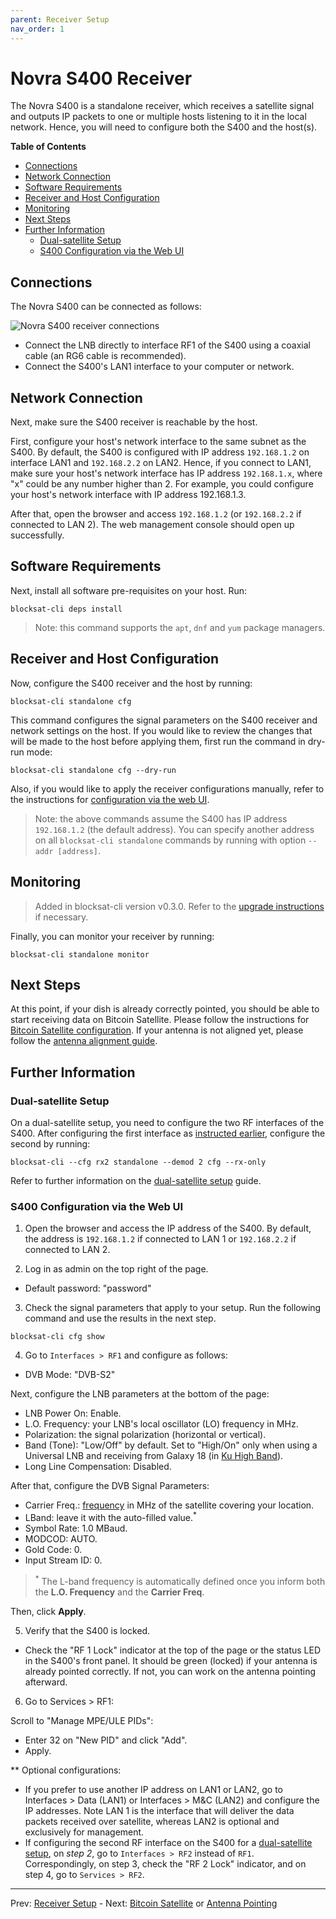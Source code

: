 ```yaml
---
parent: Receiver Setup
nav_order: 1
---
```


# Novra S400 Receiver

The Novra S400 is a standalone receiver, which receives a satellite signal and outputs IP packets to one or multiple hosts listening to it in the local network. Hence, you will need to configure both the S400 and the host(s).

<!-- markdown-toc start - Don't edit this section. Run M-x markdown-toc-refresh-toc -->
**Table of Contents**

- [Connections](#connections)
- [Network Connection](#network-connection)
- [Software Requirements](#software-requirements)
- [Receiver and Host Configuration](#receiver-and-host-configuration)
- [Monitoring](#monitoring)
- [Next Steps](#next-steps)
- [Further Information](#further-information)
  - [Dual-satellite Setup](#dual-satellite-setup)
  - [S400 Configuration via the Web UI](#s400-configuration-via-the-web-ui)

<!-- markdown-toc end -->

## Connections

The Novra S400 can be connected as follows:

![Novra S400 receiver connections](img/standalone_connections.png?raw=true "Novra S400 receiver connections")

- Connect the LNB directly to interface RF1 of the S400 using a coaxial cable (an RG6 cable is recommended).
- Connect the S400's LAN1 interface to your computer or network.

## Network Connection

Next, make sure the S400 receiver is reachable by the host.

First, configure your host's network interface to the same subnet as the S400. By default, the S400 is configured with IP address `192.168.1.2` on interface LAN1 and `192.168.2.2` on LAN2. Hence, if you connect to LAN1, make sure your host's network interface has IP address `192.168.1.x`, where "x" could be any number higher than 2. For example, you could configure your host's network interface with IP address 192.168.1.3.

After that, open the browser and access `192.168.1.2` (or `192.168.2.2` if connected to LAN 2). The web management console should open up successfully.

## Software Requirements

Next, install all software pre-requisites on your host. Run:

```
blocksat-cli deps install
```

> Note: this command supports the `apt`, `dnf` and `yum` package managers.

## Receiver and Host Configuration

Now, configure the S400 receiver and the host by running:

```
blocksat-cli standalone cfg
```

This command configures the signal parameters on the S400 receiver and network settings on the host. If you would like to review the changes that will be made to the host before applying them, first run the command in dry-run mode:

```
blocksat-cli standalone cfg --dry-run
```

Also, if you would like to apply the receiver configurations manually, refer to the instructions for [configuration via the web UI](#s400-configuration-via-the-web-ui).

> Note: the above commands assume the S400 has IP address `192.168.1.2` (the default address). You can specify another address on all `blocksat-cli standalone` commands by running with option `--addr [address]`.

## Monitoring

> Added in blocksat-cli version v0.3.0. Refer to the [upgrade instructions](quick-reference.md#cli-installation-and-upgrade) if necessary.

Finally, you can monitor your receiver by running:

```
blocksat-cli standalone monitor
```

## Next Steps

At this point, if your dish is already correctly pointed, you should be able to start receiving data on Bitcoin Satellite. Please follow the instructions for [Bitcoin Satellite configuration](bitcoin.md). If your antenna is not aligned yet, please follow the [antenna alignment guide](antenna-pointing.md).

## Further Information

### Dual-satellite Setup

On a dual-satellite setup, you need to configure the two RF interfaces of the S400. After configuring the first interface as [instructed earlier](#receiver-and-host-configuration), configure the second by running:

```
blocksat-cli --cfg rx2 standalone --demod 2 cfg --rx-only
```

Refer to further information on the [dual-satellite setup](dual-satellite.md) guide.

### S400 Configuration via the Web UI

1. Open the browser and access the IP address of the S400. By default, the address is `192.168.1.2` if connected to LAN 1 or `192.168.2.2` if connected to LAN 2.

2. Log in as admin on the top right of the page.
- Default password: "password"

3. Check the signal parameters that apply to your setup. Run the following command and use the results in the next step.

```
blocksat-cli cfg show
```

4. Go to `Interfaces > RF1` and configure as follows:

- DVB Mode: "DVB-S2"

Next, configure the LNB parameters at the bottom of the page:

- LNB Power On: Enable.
- L.O. Frequency: your LNB's local oscillator (LO) frequency in MHz.
- Polarization: the signal polarization (horizontal or vertical).
- Band (Tone): "Low/Off" by default. Set to "High/On" only when using a Universal LNB and receiving from Galaxy 18 (in [Ku High Band](frequency.md)).
- Long Line Compensation: Disabled.

After that, configure the DVB Signal Parameters:

- Carrier Freq.: [frequency](frequency.md) in MHz of the satellite covering your location.
- LBand: leave it with the auto-filled value.<sup>*</sup>
- Symbol Rate: 1.0 MBaud.
- MODCOD: AUTO.
- Gold Code: 0.
- Input Stream ID: 0.

> <sup>*</sup> The L-band frequency is automatically defined once you inform both the **L.O. Frequency** and the **Carrier Freq**.

Then, click **Apply**.

5. Verify that the S400 is locked.

- Check the "RF 1 Lock" indicator at the top of the page or the status LED in the S400's front panel. It should be green (locked) if your antenna is already pointed correctly. If not, you can work on the antenna pointing afterward.

6. Go to Services > RF1:

Scroll to "Manage MPE/ULE PIDs":

- Enter 32 on "New PID" and click "Add".
- Apply.

** Optional configurations:

- If you prefer to use another IP address on LAN1 or LAN2, go to Interfaces > Data (LAN1) or Interfaces > M&C (LAN2) and configure the IP addresses. Note LAN 1 is the interface that will deliver the data packets received over satellite, whereas LAN2 is optional and exclusively for management.
- If configuring the second RF interface on the S400 for a [dual-satellite setup](dual-satellite.md), on *step 2*, go to `Interfaces > RF2` instead of `RF1`. Correspondingly, on step 3, check the "RF 2 Lock" indicator, and on step 4, go to `Services > RF2`.

---

Prev: [Receiver Setup](receiver.md) - Next: [Bitcoin Satellite](bitcoin.md) or [Antenna Pointing](antenna-pointing.md)
